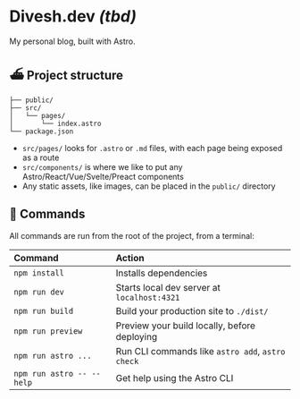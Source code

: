 # Divesh.dev *(tbd)*

My personal blog, built with Astro.

## ⛴️ Project structure

```text
├── public/
├── src/
│   └── pages/
│       └── index.astro
└── package.json
```

- `src/pages/` looks for `.astro` or `.md` files, with each page being exposed as a route
- `src/components/` is where we like to put any Astro/React/Vue/Svelte/Preact components
- Any static assets, like images, can be placed in the `public/` directory

## 🧞 Commands

All commands are run from the root of the project, from a terminal:

| Command                   | Action                                           |
| :------------------------ | :----------------------------------------------- |
| `npm install`             | Installs dependencies                            |
| `npm run dev`             | Starts local dev server at `localhost:4321`      |
| `npm run build`           | Build your production site to `./dist/`          |
| `npm run preview`         | Preview your build locally, before deploying     |
| `npm run astro ...`       | Run CLI commands like `astro add`, `astro check` |
| `npm run astro -- --help` | Get help using the Astro CLI                     |
